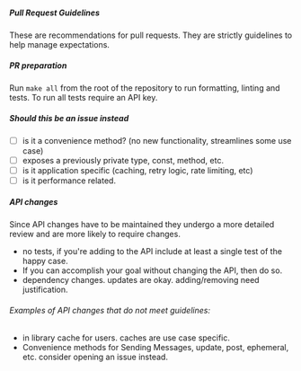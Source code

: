 ##### Pull Request Guidelines

These are recommendations for pull requests.
They are strictly guidelines to help manage expectations.

##### PR preparation
Run `make all` from the root of the repository to run formatting, linting and tests. To run all tests require an API key.

##### Should this be an issue instead
- [ ] is it a convenience method? (no new functionality, streamlines some use case)
- [ ] exposes a previously private type, const, method, etc.
- [ ] is it application specific (caching, retry logic, rate limiting, etc)
- [ ] is it performance related.

##### API changes

Since API changes have to be maintained they undergo a more detailed review and are more likely to require changes.

- no tests, if you're adding to the API include at least a single test of the happy case.
- If you can accomplish your goal without changing the API, then do so.
- dependency changes. updates are okay. adding/removing need justification.

###### Examples of API changes that do not meet guidelines:
- in library cache for users. caches are use case specific.
- Convenience methods for Sending Messages, update, post, ephemeral, etc. consider opening an issue instead.

